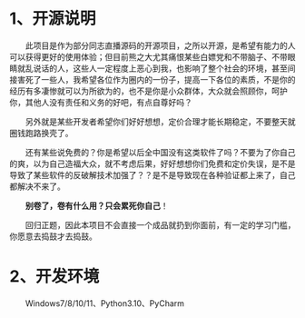 # 1、开源说明
&ensp;&ensp;&ensp;&ensp;此项目是作为部分同志直播源码的开源项目，之所以开源，是希望有能力的人可以获得更好的使用体验；但目前熊之大尤其痛恨某些白嫖党和不带脑子、不带眼睛就乱说话的人，这些人一定程度上恶心到我，也影响了整个社会的环境，甚至间接害死了一些人，我希望各位作为圈内的一份子，提高一下各位的素质，不是你的经历有多凄惨就可以为所欲为的，也不是你是小众群体，大众就会照顾你，呵护你，其他人没有责任和义务的好吧，有点自尊好吗？  
  

&ensp;&ensp;&ensp;&ensp;另外就是某些开发者希望你们好好想想，定价合理才能长期稳定，不要整天就圈钱跑路换壳了。  
  

&ensp;&ensp;&ensp;&ensp;还有某些说免费的？你是希望以后全中国没有这类软件了吗？不要为了你自己的爽，以为自己造福大众，就不考虑后果，好好想想你们免费和定价失误，是不是导致了某些软件的反破解技术加强了？？是不是导致现在各种验证都上来了，自己都解决不来了。 
  

&ensp;&ensp;&ensp;&ensp;**别卷了，卷有什么用？只会累死你自己**！  
  
  
&ensp;&ensp;&ensp;&ensp;回归正题，因此本项目不会直接一个成品就扔到你面前，有一定的学习门槛，你愿意去捣鼓才去捣鼓。  
# 2、开发环境
&ensp;&ensp;&ensp;&ensp;Windows7/8/10/11、Python3.10、PyCharm  
